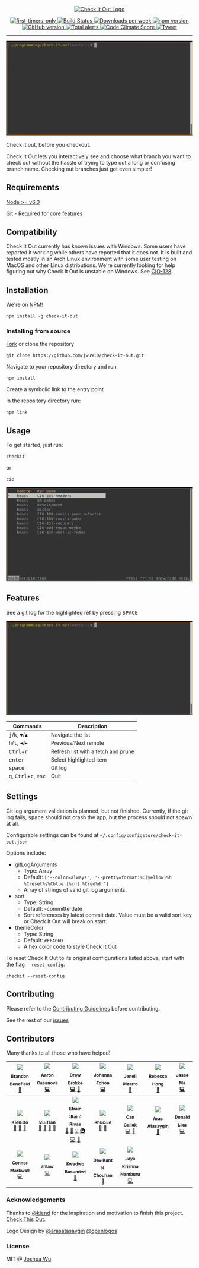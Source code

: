 <p align="center">
	<a href="https://checkit.club" alt="Check It Out webpage">
		<img src="https://cdn.rawgit.com/jwu910/check-it-out/7adf00b2/assets/logo-type.svg" alt="Check It Out Logo" width="500" />
	</a>
</p>

<p align="center">
	<a href="https://www.firsttimersonly.com/">
		<img alt="first-timers-only" src="https://img.shields.io/badge/first--timers--only-friendly-blue.svg?style=flat-square)">
	</a>
	<a href="https://travis-ci.org/jwu910/check-it-out">
		<img alt="Build Status" src="https://travis-ci.org/jwu910/check-it-out.svg?branch=master">
	</a>
	<a href="https://www.npmjs.org/package/check-it-out">
		<img alt="Downloads per week" src="https://img.shields.io/npm/dw/localeval.svg">
	</a>
	<a href="https://badge.fury.io/js/check-it-out">
		<img alt="npm version" src="https://badge.fury.io/js/check-it-out.svg">
	</a>
	<a href="https://badge.fury.io/gh/jwu910%2Fcheck-it-out">
		<img alt="GitHub version" src="https://badge.fury.io/gh/jwu910%2Fcheck-it-out.svg">
	</a>
	<a href="https://lgtm.com/projects/g/jwu910/check-it-out/alerts/">
		<img alt="Total alerts" src="https://img.shields.io/lgtm/alerts/g/jwu910/check-it-out.svg?logo=lgtm&logoWidth=18"/>
	</a>
	<a href="https://codeclimate.com/github/jwu910/check-it-out/maintainability">
		<img alt="Code Climate Score" src="https://api.codeclimate.com/v1/badges/e2d8564876becd663ff9/maintainability">
	</a>
	<a href="https://twitter.com/intent/tweet?text=Check%20out%20this%20project%20on%20Github%20https://github.com/jwu910/check-it-out">
		<img alt="Tweet" src="https://img.shields.io/twitter/url/http/shields.io.svg?style=social">
	</a>
</p>

<hr/>
<img src="assets/images/checkit-intro.gif">

Check it out, before you checkout.

Check It Out lets you interactively see and choose what branch you want to check out without the hassle of trying to type out a long or confusing branch name. Checking out branches just got even simpler!

## Requirements
[Node >= v6.0](https://nodejs.org/en/blog/release/v6.0.0/)

[Git](https://git-scm.com/book/en/v2/Getting-Started-Installing-Git) - Required for core features

## Compatibility
Check It Out currently has known issues with Windows. Some users have reported it working while others have reported that it does not. It is built and tested mostly in an Arch Linux environment with some user testing on MacOS and other Linux distributions. We're currently looking for help figuring out why Check It Out is unstable on Windows. See [CIO-128](https://github.com/jwu910/check-it-out/issues/128)

## Installation
We're on [NPM!](https://www.npmjs.org/package/check-it-out)
```
npm install -g check-it-out
```

### Installing from source
[Fork](https://github.com/jwu910/check-it-out#fork-destination-box) or clone the repository
```
git clone https://github.com/jwu910/check-it-out.git
```

Navigate to your repository directory and run
```
npm install
```

Create a symbolic link to the entry point

In the repository directory run:
```
npm link
```

## Usage
To get started, just run:
```
checkit
```

or

```
cio
```

![Check It Out Usage](assets/images/checkit-usage.gif)

## Features

See a git log for the highlighted ref by pressing <kbd>SPACE</kbd>

![Quick Git Log!](assets/images/checkit-log.gif)


| Commands                                                         | Description                         |
| ---------------------------------------------------------------- | ----------------------------------- |
| <kbd>j</kbd>/<kbd>k</kbd>, <kbd>&#9660;</kbd>/<kbd>&#9650;</kbd> | Navigate the list                   |
| <kbd>h</kbd>/<kbd>l</kbd>, <kbd>&#9668;</kbd>/<kbd>&#9658;</kbd> | Previous/Next remote                |
| <kbd>Ctrl</kbd>+<kbd>r</kbd>                                     | Refresh list with a fetch and prune |
| <kbd>enter</kbd>                                                 | Select highlighted item             |
| <kbd>space</kbd>                                                 | Git log                             |
| <kbd>q</kbd>, <kbd>Ctrl</kbd>+<kbd>c</kbd>, <kbd>esc</kbd>       | Quit                                |

## Settings
Git log argument validation is planned, but not finished. Currently, if the git log fails, <kbd>space</kbd> should not crash the app, but the process should not spawn at all.

Configurable settings can be found at `~/.config/configstore/check-it-out.json`

Options include:
* gitLogArguments
	* Type: Array
	* Default: `['--color=always', '--pretty=format:%C(yellow)%h %Creset%s%Cblue [%cn] %Cred%d ']`
	* Array of strings of valid git log arguments.
* sort
	* Type: String
	* Default: -committerdate
	* Sort references by latest commit date. Value must be a valid sort key or Check It Out will break on start.
* themeColor
	* Type: String
	* Default: `#FFA66D`
	* A hex color code to style Check It Out

To reset Check It Out to its original configurations listed above, start with the flag `--reset-config`:

```
checkit --reset-config
```

## Contributing
Please refer to the [Contributing Guidelines](./CONTRIBUTING.md) before contributing.

See the rest of our [issues](https://github.com/jwu910/check-it-out/issues)

## Contributors
Many thanks to all those who have helped!

<!-- ALL-CONTRIBUTORS-LIST:START - Do not remove or modify this section -->
<!-- prettier-ignore -->
| [<img src="https://avatars0.githubusercontent.com/u/29239201?v=4" width="80px;"/><br /><sub><b>Brandon Benefield</b></sub>](https://www.bbenefield.com)<br />[📖](https://github.com/jwu910/check-it-out/commits?author=bbenefield89 "Documentation") | [<img src="https://avatars1.githubusercontent.com/u/32409546?v=4" width="80px;"/><br /><sub><b>Aaron Casanova</b></sub>](https://github.com/casyjs)<br />[💻](https://github.com/jwu910/check-it-out/commits?author=casyjs "Code") | [<img src="https://avatars1.githubusercontent.com/u/6403097?v=4" width="80px;"/><br /><sub><b>Drew Brokke</b></sub>](https://github.com/drewbrokke)<br />[💻](https://github.com/jwu910/check-it-out/commits?author=drewbrokke "Code") [🤔](#ideas-drewbrokke "Ideas, Planning, & Feedback") | [<img src="https://avatars3.githubusercontent.com/u/35710155?v=4" width="80px;"/><br /><sub><b>Johanna Tchon</b></sub>](https://github.com/jotchon)<br />[💻](https://github.com/jwu910/check-it-out/commits?author=jotchon "Code") | [<img src="https://avatars1.githubusercontent.com/u/18720522?v=4" width="80px;"/><br /><sub><b>Jenell Pizarro</b></sub>](https://www.jenellpizarro.com/)<br />[📖](https://github.com/jwu910/check-it-out/commits?author=nellarro "Documentation") | [<img src="https://avatars2.githubusercontent.com/u/34019925?v=4" width="80px;"/><br /><sub><b>Rebecca Hong</b></sub>](http://www.linkedin.com/in/rehong)<br />[🎨](#design-rebeccahongsf "Design") | [<img src="https://avatars3.githubusercontent.com/u/25625490?v=4" width="80px;"/><br /><sub><b>Jesse Ma</b></sub>](https://github.com/jma26)<br />[💻](https://github.com/jwu910/check-it-out/commits?author=jma26 "Code") |
| :---: | :---: | :---: | :---: | :---: | :---: | :---: |
| [<img src="https://avatars2.githubusercontent.com/u/16655146?v=4" width="80px;"/><br /><sub><b>Kien Do</b></sub>](https://github.com/kienD)<br />[💬](#question-kienD "Answering Questions") [🐛](https://github.com/jwu910/check-it-out/issues?q=author%3AkienD "Bug reports") [🤔](#ideas-kienD "Ideas, Planning, & Feedback") | [<img src="https://avatars2.githubusercontent.com/u/1088312?v=4" width="80px;"/><br /><sub><b>Vu Tran</b></sub>](http://twitter.com/tranvu)<br />[💬](#question-vutran "Answering Questions") [📖](https://github.com/jwu910/check-it-out/commits?author=vutran "Documentation") [🤔](#ideas-vutran "Ideas, Planning, & Feedback") [📢](#talk-vutran "Talks") | [<img src="https://avatars3.githubusercontent.com/u/12107963?v=4" width="80px;"/><br /><sub><b>Efrain 'Rain' Rivas</b></sub>](https://github.com/rainrivas)<br />[💬](#question-rainrivas "Answering Questions") [🐛](https://github.com/jwu910/check-it-out/issues?q=author%3Arainrivas "Bug reports") [💡](#example-rainrivas "Examples") [🚇](#infra-rainrivas "Infrastructure (Hosting, Build-Tools, etc)") [💻](https://github.com/jwu910/check-it-out/commits?author=rainrivas "Code") [📖](https://github.com/jwu910/check-it-out/commits?author=rainrivas "Documentation") | [<img src="https://avatars3.githubusercontent.com/u/11803331?v=4" width="80px;"/><br /><sub><b>Phuc Le</b></sub>](https://phuchle.com)<br />[💬](#question-phuchle "Answering Questions") [📢](#talk-phuchle "Talks") | [<img src="https://avatars0.githubusercontent.com/u/9248355?v=4" width="80px;"/><br /><sub><b>Can Cellek</b></sub>](http://www.cancellek.com)<br />[💻](https://github.com/jwu910/check-it-out/commits?author=excalith "Code") [📖](https://github.com/jwu910/check-it-out/commits?author=excalith "Documentation") | [<img src="https://avatars1.githubusercontent.com/u/2171796?v=4" width="80px;"/><br /><sub><b>Aras Atasaygin</b></sub>](https://github.com/arasatasaygin)<br />[🎨](#design-arasatasaygin "Design") | [<img src="https://avatars2.githubusercontent.com/u/1387780?v=4" width="80px;"/><br /><sub><b>Donald Lika</b></sub>](https://www.linkedin.com/in/donaldlika1)<br />[💻](https://github.com/jwu910/check-it-out/commits?author=DonaldLika "Code") |
| [<img src="https://avatars0.githubusercontent.com/u/23330646?v=4" width="80px;"/><br /><sub><b>Connor Markwell</b></sub>](https://github.com/9reeno)<br />[💻](https://github.com/jwu910/check-it-out/commits?author=9reeno "Code") | [<img src="https://avatars2.githubusercontent.com/u/25109478?v=4" width="80px;"/><br /><sub><b>ahlaw</b></sub>](https://github.com/ahlaw)<br />[💻](https://github.com/jwu910/check-it-out/commits?author=ahlaw "Code") | [<img src="https://avatars3.githubusercontent.com/u/10486306?v=4" width="80px;"/><br /><sub><b>Kwadwo Busumtwi</b></sub>](https://github.com/supasheva)<br />[📖](https://github.com/jwu910/check-it-out/commits?author=supasheva "Documentation") | [<img src="https://avatars1.githubusercontent.com/u/32243035?v=4" width="80px;"/><br /><sub><b>Dev Kant K Chouhan</b></sub>](https://github.com/devkant)<br />[📖](https://github.com/jwu910/check-it-out/commits?author=devkant "Documentation") | [<img src="https://avatars0.githubusercontent.com/u/11075561?v=4" width="80px;"/><br /><sub><b>Jaya Krishna Namburu</b></sub>](https://github.com/JayaKrishnaNamburu)<br />[💻](https://github.com/jwu910/check-it-out/commits?author=JayaKrishnaNamburu "Code") |
<!-- ALL-CONTRIBUTORS-LIST:END -->

### Acknowledgements
Thanks to [@kiend](https://github.com/kiend) for the inspiration and motivation to finish this project. [Check This Out](https://github.com/kiend/check-this-out).

Logo Design by [@arasatasaygin](https://github.com/arasatasaygin) [@openlogos](http://openlogos.org)

### License
MIT @ [Joshua Wu](https://www.npmjs.com/~jwu910)
